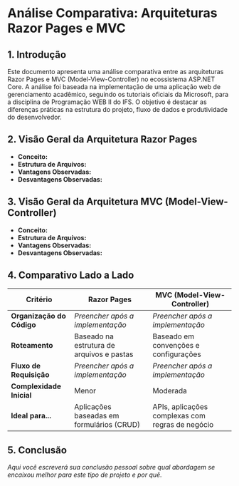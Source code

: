 # Análise Comparativa: Arquiteturas Razor Pages e MVC

## 1. Introdução

Este documento apresenta uma análise comparativa entre as arquiteturas Razor Pages e MVC (Model-View-Controller) no ecossistema ASP.NET Core. A análise foi baseada na implementação de uma aplicação web de gerenciamento acadêmico, seguindo os tutoriais oficiais da Microsoft, para a disciplina de Programação WEB II do IFS. O objetivo é destacar as diferenças práticas na estrutura do projeto, fluxo de dados e produtividade do desenvolvedor.

## 2. Visão Geral da Arquitetura Razor Pages

* **Conceito:**
* **Estrutura de Arquivos:**
* **Vantagens Observadas:**
* **Desvantagens Observadas:**

## 3. Visão Geral da Arquitetura MVC (Model-View-Controller)

* **Conceito:**
* **Estrutura de Arquivos:**
* **Vantagens Observadas:**
* **Desvantagens Observadas:**

## 4. Comparativo Lado a Lado

| Critério                  | Razor Pages                                  | MVC (Model-View-Controller)                  |
| ------------------------- | -------------------------------------------- | -------------------------------------------- |
| **Organização do Código** | *Preencher após a implementação* | *Preencher após a implementação* |
| **Roteamento** | Baseado na estrutura de arquivos e pastas    | Baseado em convenções e configurações        |
| **Fluxo de Requisição** | *Preencher após a implementação* | *Preencher após a implementação* |
| **Complexidade Inicial** | Menor                                        | Moderada                                     |
| **Ideal para...** | Aplicações baseadas em formulários (CRUD)    | APIs, aplicações complexas com regras de negócio |

## 5. Conclusão

*Aqui você escreverá sua conclusão pessoal sobre qual abordagem se encaixou melhor para este tipo de projeto e por quê.*
